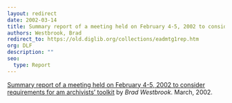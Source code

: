```yaml
---
layout: redirect
date: 2002-03-14
title: Summary report of a meeting held on February 4-5, 2002 to consider requirements for am archivists’ toolkit
authors: Westbrook, Brad
redirect_to: https://old.diglib.org/collections/eadmtg1rep.htm
org: DLF
description: ""
seo:
  type: Report
---
```

<p><a href="https://old.diglib.org/collections/eadmtg1rep.htm" target="_blank" rel="noopener noreferrer">Summary report of a meeting held on February 4-5, 2002 to consider requirements for am archivists’ toolkit</a> by <em>Brad Westbrook</em>. March, 2002.</p>
